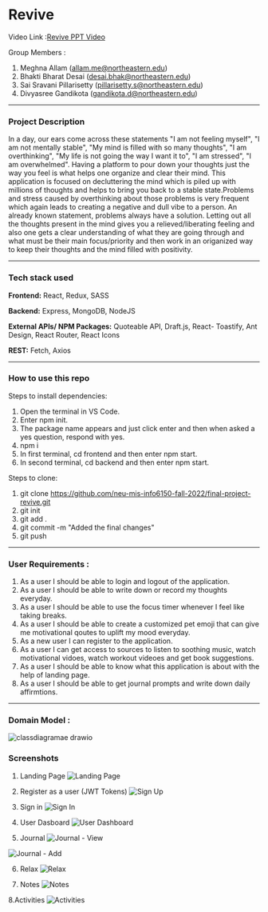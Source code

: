 # Revive

Video Link :[Revive PPT Video](https://drive.google.com/file/d/1-YQSvg96vPB_mewZ1TRMDGNxAJoPTm1G/view?usp=sharing)

Group Members :
1. Meghna Allam (allam.me@northeastern.edu)
2. Bhakti Bharat Desai (desai.bhak@northeastern.edu)
3. Sai Sravani Pillarisetty (pillarisetty.s@northeastern.edu)
4. Divyasree Gandikota  (gandikota.d@northeastern.edu)

----------------------------------------------------------------

### Project Description

In a day, our ears come across these statements "I am not feeling myself", "I am not mentally stable", "My mind is filled with so many thoughts", "I am overthinking", "My life is not going the way I want it to", "I am stressed", "I am overwhelmed". 
Having a platform to pour down your thoughts just the way you feel is what helps one organize and clear their mind. This application is focused on decluttering the mind which is piled up with millions of thoughts and helps to bring you back to a stable state.Problems and stress caused by overthinking about those problems is very frequent which again leads to creating a negative and dull vibe to a person. An already known statement, problems always have a solution. Letting out all the thoughts present in the mind gives you a relieved/liberating feeling and also one gets a clear understanding of what they are going through and what 
must be their main focus/priority and then work in an origanized way to keep their thoughts and the mind filled with positivity. 
	

---------------------------------------------------------------------------------------------------

### Tech stack used

<b>Frontend:</b> React, Redux, SASS

<b>Backend:</b> Express, MongoDB, NodeJS

<b>External APIs/ NPM Packages:</b> Quoteable API, Draft.js, React- Toastify, Ant Design, React Router, React Icons

<b>REST:</b> Fetch, Axios

---------------------------------------------------------------------------------------------------
### How to use this repo

Steps to install dependencies:

1. Open the terminal in VS Code.
2. Enter npm init.
3. The package name appears and just click enter and then when asked a yes question, respond with yes.
4. npm i
5. In first terminal, cd frontend and then enter npm start.
6. In second terminal, cd backend and then enter npm start. 

Steps to clone:

1. git clone https://github.com/neu-mis-info6150-fall-2022/final-project-revive.git
2. git init
3. git add . 
4. git commit -m "Added the final changes"
5. git push

---------------------------------------------------------------------------------------------------------------


### User Requirements :

1. As a user I should be able to login and logout of the application.
2. As a user I should be able to write down or record my thoughts everyday. 
3. As a user I should be able to use the focus timer whenever I feel like taking breaks. 
4. As a user I should be able to create a customized pet emoji that can give me motivational qoutes to uplift my mood everyday. 
5. As a new user I can register to the application.
6. As a user I can get access to sources to listen to soothing music, watch motivational vidoes, watch workout videoes and get book suggestions. 
7. As a user I should be able to know what this application is about with the help of landing page. 
8. As a user I should be able to get journal prompts and write down daily affirmtions.  

-----------------------------------------------------------------------------------------------------

### Domain Model :


![classdiagramae drawio](https://user-images.githubusercontent.com/113126750/206049533-2d10becf-f9a3-4259-95ec-9005157961f9.png)


### Screenshots

  1. Landing Page
![Landing Page](https://user-images.githubusercontent.com/113126750/225107200-1fa4b0ae-3a8b-40fa-b64d-843360cdf83a.jpeg)

2. Register as a user (JWT Tokens)
![Sign Up](https://user-images.githubusercontent.com/113126750/225107044-05c974e1-c6de-4a3b-92a0-bc749450b13e.png)
3. Sign in
![Sign In](https://user-images.githubusercontent.com/113126750/225107065-9b51591f-ea42-4346-9682-53c1ebca455b.png)

4. User Dasboard
![User Dashboard](https://user-images.githubusercontent.com/113126750/225107116-d7a3f9cf-3ad3-440d-80a5-b7ede7f3e203.png)

5. Journal
![Journal - View](https://user-images.githubusercontent.com/113126750/225107255-b205ff51-c70a-4139-8d01-075f523731ea.png)

![Journal - Add](https://user-images.githubusercontent.com/113126750/225107235-1578029a-cb74-4d69-9255-d9cc19f54fce.png)

6. Relax
![Relax](https://user-images.githubusercontent.com/113126750/225107158-cb79cd4e-980b-4518-97f1-f80c0dd0084b.png)

7. Notes 
![Notes](https://user-images.githubusercontent.com/113126750/225107182-55e6ff39-c715-4a44-a0a0-722db5a0e430.png)

8.Activities
![Activities](https://user-images.githubusercontent.com/113126750/225107219-465bbecc-21f2-4d71-b602-65fab35f787e.png)


	
